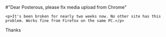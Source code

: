 #"Dear Posterous, please fix media upload from Chrome"


    <p>It's been broken for nearly two weeks now. No other site has this problem. Works fine from Firefox on the same PC.</p>
<p>Thanks</p>
<p>&nbsp;</p>
  